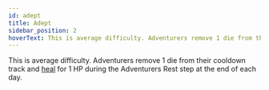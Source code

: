 ```yaml
---
id: adept
title: Adept
sidebar_position: 2
hoverText: This is average difficulty. Adventurers remove 1 die from their cooldown track and [heal](/docs/all/other/healing) for 1 HP during the Adventurers Rest step at the end of each day.
---
```


This is average difficulty. Adventurers remove 1 die from their cooldown track and [heal](/docs/all/other/healing) for 1 HP during the Adventurers Rest step at the end of each day.